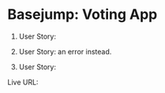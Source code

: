 # Basejump: Voting App
1. User Story:

2. User Story:  an error instead.

3. User Story:


Live URL: 
